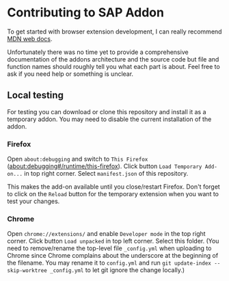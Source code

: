 # Contributing to SAP Addon

To get started with browser extension development, I can really recommend [MDN web docs](https://developer.mozilla.org/en-US/docs/Mozilla/Add-ons/WebExtensions).

Unfortunately there was no time yet to provide a comprehensive documentation of the addons architecture and the source code but file and function names should roughly tell you what each part is about.
Feel free to ask if you need help or something is unclear.

## Local testing

For testing you can download or clone this repository and install it as a temporary addon.
You may need to disable the current installation of the addon.

### Firefox
Open `about:debugging` and switch to `This Firefox` ([about:debugging#/runtime/this-firefox](about:debugging#/runtime/this-firefox)).
Click button `Load Temporary Add-on...` in top right corner.
Select `manifest.json` of this repository.

This makes the add-on available until you close/restart Firefox.
Don't forget to click on the `Reload` button for the temporary extension when you want to test your changes.

### Chrome
Open `chrome://extensions/` and enable `Developer mode` in the top right corner.
Click button `Load unpacked` in top left corner.
Select this folder.
(You need to remove/rename the top-level file `_config.yml` when uploading to Chrome since Chrome complains about the underscore at the beginning of the filename. You may rename it to `config.yml` and run `git update-index --skip-worktree _config.yml` to let git ignore the change locally.)
